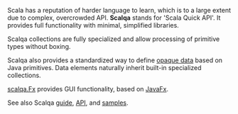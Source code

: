 Scala has a reputation of harder language to learn, which is to a large extent due to complex, overcrowded API.
**Scalqa** stands for 'Scala Quick API'. It provides full functionality with minimal, simplified libraries. 

Scalqa collections are fully specialized and allow processing of primitive types without boxing.

Scalqa also provides a standardized way to define [opaque data](https://scalqa.org/doc/guide/features/Data.html)
based on Java primitives. Data elements naturally inherit built-in specialized collections.

[scalqa.Fx](https://scalqa.org/doc/api/scalqa/Fx$.html) provides GUI functionality, based on [JavaFx](https://openjfx.io).

See also Scalqa [guide](https://scalqa.org/doc/docs/Guide/index.html),
                [API](https://scalqa.org/doc/api/scalqa.html), and
                [samples](https://github.com/scalqa/samples).
